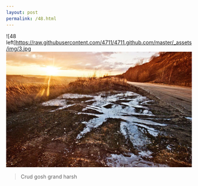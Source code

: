 ```yaml
---
layout: post
permalink: /48.html
---
```


![48 left]https://raw.githubusercontent.com/4711/4711.github.com/master/_assets/img/3.jpg
![48 right](https://raw.githubusercontent.com/4711/4711.github.com/master/_assets/img/4.jpg)

> Crud gosh grand harsh

>
